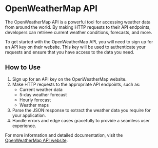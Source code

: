 # OpenWeatherMap API

The OpenWeatherMap API is a powerful tool for accessing weather data from around the world. By making HTTP requests to their API endpoints, developers can retrieve current weather conditions, forecasts, and more.

To get started with the OpenWeatherMap API, you will need to sign up for an API key on their website. This key will be used to authenticate your requests and ensure that you have access to the data you need.

## How to Use

1. Sign up for an API key on the OpenWeatherMap website.
2. Make HTTP requests to the appropriate API endpoints, such as:
   - Current weather data
   - 5-day weather forecast
   - Hourly forecast
   - Weather maps
3. Parse the JSON response to extract the weather data you require for your application.
4. Handle errors and edge cases gracefully to provide a seamless user experience.

For more information and detailed documentation, visit the [OpenWeatherMap API website](https://openweathermap.org/api).
